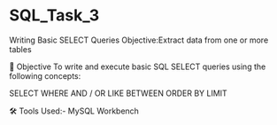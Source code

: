 # SQL_Task_3

Writing Basic SELECT Queries
Objective:Extract data from one or more tables

📌 Objective To write and execute basic SQL SELECT queries using the following concepts:

SELECT
WHERE
AND / OR
LIKE
BETWEEN
ORDER BY
LIMIT

🛠 Tools Used:-   MySQL Workbench
   
